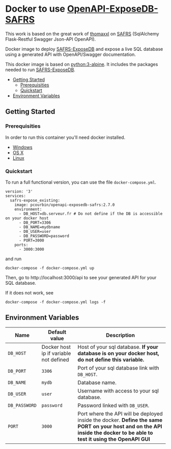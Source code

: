 # Docker to use [OpenAPI-ExposeDB-SAFRS](https://github.com/thomaxxl/safrs/tree/master/expose_existing)
This work is based on the great work of [thomaxxl](https://github.com/thomaxxl) on [SAFRS](https://github.com/thomaxxl/safrs) (SqlAlchemy Flask-Restful Swagger Json-API OpenAPI).

Docker image to deploy [SAFRS-ExposeDB](https://github.com/thomaxxl/safrs/tree/master/expose_existing) and expose a live SQL database using a generated API with OpenAPI/Swagger documentation.

This docker image is based on [python:3-alpine](https://hub.docker.com/_/python).
It includes the packages needed to run [SAFRS-ExposeDB](https://github.com/thomaxxl/safrs/tree/master/expose_existing).

  * [Getting Started](#getting-started)
    + [Prerequisities](#prerequisities)
    + [Quickstart](#quickstart)
  * [Environment Variables](#environment-variables)

## Getting Started

### Prerequisities

In order to run this container you'll need docker installed.

* [Windows](https://docs.docker.com/windows/started)
* [OS X](https://docs.docker.com/mac/started/)
* [Linux](https://docs.docker.com/linux/started/)

### Quickstart

To run a full functional version, you can use the file `docker-compose.yml`.

```
version: '3'
services:
  safrs-expose_existing:
    image: pcourbin/openapi-exposedb-safrs:2.7.0
    environment:
      - DB_HOST=db.serveur.fr # Do not define if the DB is accessible on your docker host
      - DB_PORT=3306
      - DB_NAME=mydbname
      - DB_USER=user
      - DB_PASSWORD=password
      - PORT=3000
    ports:
      - 3000:3000
```
and run
```
docker-compose -f docker-compose.yml up
```
Then, go to http://localhost:3000/api to see your generated API for your SQL database.

If it does not work, see
```
docker-compose -f docker-compose.yml logs -f
```

## Environment Variables

| Name | Default value | Description |
| --- | --- |--- |
| `DB_HOST` | Docker host ip if variable not defined | Host of your sql database. **If your database is on your docker host, do not define this variable.** |
| `DB_PORT` | `3306` | Port of your sql database link with `DB_HOST`.  |
| `DB_NAME` | `mydb` | Database name. |
| `DB_USER` | `user` | Username with access to your sql database. |
| `DB_PASSWORD` | `password` | Password linked with `DB_USER`. |
| `PORT` | `3000` | Port where the API will be deployed inside the docker. **Define the same PORT on your host and on the API inside the docker to be able to test it using the OpenAPI GUI** |
